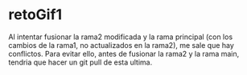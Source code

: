 # retoGif1
Al intentar fusionar la rama2 modificada y la rama principal (con los cambios de la rama1, no actualizados en la rama2), me sale que hay conflictos. Para evitar ello, antes de fusionar la rama2 y la rama main, tendria que hacer un git pull de esta ultima.
